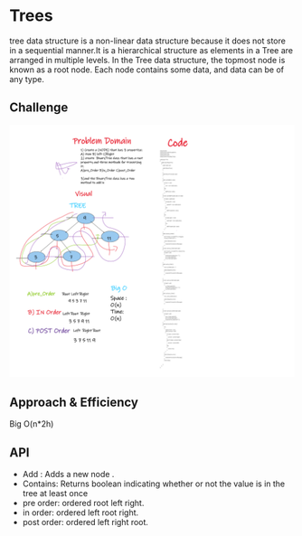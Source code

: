 # Trees
<!-- Short summary or background information -->
tree data structure is a non-linear data structure because it does not store in a sequential manner.It is a hierarchical structure as elements in a Tree are arranged in multiple levels. In the Tree data structure, the topmost node is known as a root node. Each node contains some data, and data can be of any type.
## Challenge
<!-- Description of the challenge -->
![image](1.0.png)
## Approach & Efficiency
<!-- What approach did you take? Why? What is the Big O space/time for this approach? -->
Big O(n*2h)

## API
<!-- Description of each method publicly available in each of your trees -->
- Add : Adds a new node .
- Contains: Returns boolean indicating whether or not the value is in the tree at least once
- pre order:  ordered root  left right.
- in order:  ordered left  root  right.
- post order: ordered left  right root.
